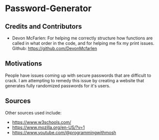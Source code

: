 # Password-Generator

## Credits and Contributors

* Devon McFarlen: For helping me correctly structure how functions are called in what order in the code, and for helping me fix my print issues. Github: https://github.com/DevonMcfarlen

## Motivations
People have issues coming up with secure passwords that are difficult to crack. I am attempting to remedy this issue by creating a website that generates fully randomized passwords for it's users.

## Sources
Other sources used include: 
* https://www.w3schools.com/
* https://www.mozilla.org/en-US/?v=1
* https://www.youtube.com/@programmingwithmosh
